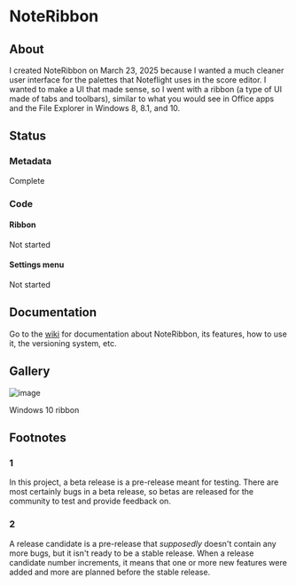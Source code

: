 # NoteRibbon

## About

I created NoteRibbon on March 23, 2025 because I wanted a much cleaner user interface for the palettes that Noteflight uses in the score editor. I wanted to make a UI that made sense, so I went with a ribbon (a type of UI made of tabs and toolbars), similar to what you would see in Office apps and the File Explorer in Windows 8, 8.1, and 10.

## Status

### Metadata

Complete

### Code

#### Ribbon

Not started

#### Settings menu

Not started

## Documentation

Go to the [wiki](https://github.com/Unseeable8710/NoteRibbon/wiki) for documentation about NoteRibbon, its features, how to use it, the versioning system, etc.

## Gallery

![image](https://github.com/user-attachments/assets/3b211c7d-4739-4ea4-b357-0bc02c1bfccf "Windows 10 ribbon")
<figcaption>Windows 10 ribbon</figcaption>

## Footnotes

### 1

In this project, a beta release is a pre-release meant for testing. There are most certainly bugs in a beta release, so betas are released for the community to test and provide feedback on.

### 2

A release candidate is a pre-release that *supposedly* doesn't contain any more bugs, but it isn't ready to be a stable release. When a release candidate number increments, it means that one or more new features were added and more are planned before the stable release.
